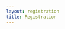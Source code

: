 ```yaml
---
layout: registration
title: Registration
---
```


<div class="cognito">
<script src="https://services.cognitoforms.com/s/PXXlfwNzIEWXIGWgSMDiPQ"></script>
<script>Cognito.load("forms", { id: "1" });</script>
</div>
